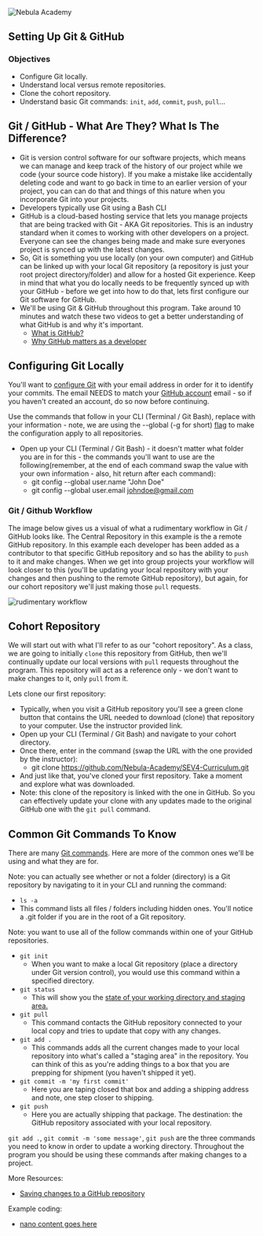 ![Nebula Academy](https://nebulaacademy.com/static/media/NebulaAcademyLogoNextToTitle.7d951a1b.png)



## Setting Up Git & GitHub

### Objectives
- Configure Git locally.
- Understand local versus remote repositories.
- Clone the cohort repository.
- Understand basic Git commands: `init`, `add`, `commit`, `push`, `pull`...

## Git / GitHub - What Are They? What Is The Difference?
  - Git is version control software for our software projects, which means we can manage and keep track of the history of our project while we code (your source code history). If you make a mistake like accidentally deleting code and want to go back in time to an earlier version of your project, you can can do that and things of this nature when you incorporate Git into your projects.
  - Developers typically use Git using a Bash CLI
  - GitHub is a cloud-based hosting service that lets you manage projects that are being tracked with Git - AKA Git repositories. This is an industry standard when it comes to working with other developers on a project. Everyone can see the changes being made and make sure everyones project is synced up with the latest changes.
  - So, Git is something you use locally (on your own computer) and GitHub can be linked up with your local Git repository (a repository is just your root project directory/folder) and allow for a hosted Git experience. Keep in mind that what you do locally needs to be frequently synced up with your GitHub - before we get into how to do that, lets first configure our Git software for GitHub.
  - We'll be using Git & GitHub throughout this program. Take around 10 minutes and watch these two videos to get a better understanding of what GitHub is and why it's important.
    - [What is GitHub?](https://www.youtube.com/watch?v=w3jLJU7DT5E&ab_channel=GitHub)
    - [Why GitHub matters as a developer](https://www.youtube.com/watch?v=yaRwYYdiHxo&ab_channel=SimpleProgrammer)

## Configuring Git Locally
You'll want to [configure Git](https://git-scm.com/book/en/v2/Customizing-Git-Git-Configuration) with your email address in order for it to identify your commits. The email NEEDS to match your [GitHub account](https://github.com/) email - so if you haven't created an account, do so now before continuing.


Use the commands that follow in your CLI (Terminal / Git Bash), replace with your information - note, we are using the --global (-g for short) [flag](https://blog.heroku.com/cli-flags-get-started-with-oclif) to make the configuration apply to all repositories.
  - Open up your CLI (Terminal / Git Bash) - it doesn't matter what folder you are in for this - the commands you'll want to use are the following(remember, at the end of each command swap the value with your own information - also, hit return after each command):
    - git config --global user.name "John Doe"
    - git config --global user.email johndoe@gmail.com

### Git / Github Workflow 

The image below gives us a visual of what a rudimentary workflow in Git / GitHub looks like. The Central Repository in this example is the a remote GitHub repository. In this example each developer has been added as a contributor to that specific GitHub repository and so has the ability to `push` to it and make changes. When we get into group projects your workflow will look closer to this (you'll be updating your local repository with your changes and then pushing to the remote GitHub repository), but again, for our cohort repository we'll just making those `pull` requests.

![rudimentary workflow](https://www.codeproject.com/KB/applications/1165512/image1.png)



## Cohort Repository

We will start out with what I'll refer to as our "cohort repository". As a class, we are going to initially `clone` this repository from GitHub, then we'll continually update our local versions with `pull` requests throughout the program. This repository will act as a reference only - we don't want to make changes to it, only `pull` from it.

Lets clone our first repository:
  - Typically, when you visit a GitHub repository you'll see a green clone button that contains the URL needed to download (clone) that repository to your computer. Use the instructor provided link.
  - Open up your CLI (Terminal / Git Bash) and navigate to your cohort directory.
  - Once there, enter in the command (swap the URL with the one provided by the instructor):
    - git clone https://github.com/Nebula-Academy/SEV4-Curriculum.git
  - And just like that, you've cloned your first repository. Take a moment and explore what was downloaded.
  - Note: this clone of the repository is linked with the one in GitHub. So you can effectively update your clone with any updates made to the original GitHub one with the `git pull` command.

## Common Git Commands To Know
There are many [Git commands](https://git-scm.com/docs). Here are more of the common ones we'll be using and what they are for.

Note: you can actually see whether or not a folder (directory) is a Git repository by navigating to it in your CLI and running the command:
  - `ls -a`
  - This command lists all files / folders including hidden ones. You'll notice a .git folder if you are in the root of a Git repository.

Note: you want to use all of the follow commands within one of your GitHub repositories.

  - `git init`
    - When you want to make a local Git repository (place a directory under Git version control), you would use this command within a specified directory.
  - `git status`
    - This will show you the [state of your working directory and staging area.](https://www.atlassian.com/git/tutorials/inspecting-a-repository#:~:text=The%20git%20status%20command%20displays,regarding%20the%20committed%20project%20history.)
  - `git pull`
    - This command contacts the GitHub repository connected to your local copy and tries to update that copy with any changes.
  - `git add .`
    - This commands adds all the current changes made to your local repository into what's called a "staging area" in the repository. You can think of this as you're adding things to a box that you are prepping for shipment (you haven't shipped it yet).
  - `git commit -m 'my first commit'`
    - Here you are taping closed that box and adding a shipping address and note, one step closer to shipping.
  - `git push`
    - Here you are actually shipping that package. The destination: the GitHub repository associated with your local repository.

`git add .`, `git commit -m 'some message'`, `git push` are the three commands you need to know in order to update a working directory. Throughout the program you should be using these commands after making changes to a project.

More Resources: 
  - [Saving changes to a GitHub repository](https://www.atlassian.com/git/tutorials/saving-changes#:~:text=The%20git%20add%20command%20adds,until%20you%20run%20git%20commit%20)

Example coding:
  - [nano content goes here](https://nebulaacademy.sharepoint.com/sites/V6SoftwareEngineeringBootcamp/_layouts/OneNote.aspx?id=%2Fsites%2FV6SoftwareEngineeringBootcamp%2FSiteAssets%2FV6%20Software%20Engineering%20Bootcamp%20Notebook&wd=target%28_Content%20Library%2FSoftware%20Engineering%20Content%2FModule%200%20-%20Setting%20Up%20Dev%20Environment.one%7CD3616688-2CD8-4946-9010-28D6284E13FA%2F08%3A%20my_first_website%7C5F74C233-5E47-414B-B57D-8D8E8C6E90DC%2F%29onenote:https://nebulaacademy.sharepoint.com/sites/V6SoftwareEngineeringBootcamp/SiteAssets/V6%20Software%20Engineering%20Bootcamp%20Notebook/_Content%20Library/Software%20Engineering%20Content/Module%200%20-%20Setting%20Up%20Dev%20Environment.one#08%20my_first_website&section-id={D3616688-2CD8-4946-9010-28D6284E13FA}&page-id={5F74C233-5E47-414B-B57D-8D8E8C6E90DC}&end)